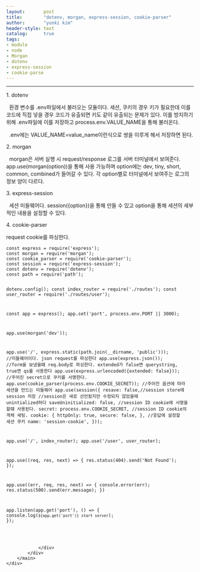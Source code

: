 ```yaml
---
layout:       post
title:        "dotenv, morgan, express-session, cookie-parser"
author:       "yunki kim"
header-style: text
catalog:      true
tags: 
- module
- node
- Morgan
- dotenv
- express-session
- cookie-parse
---
```


<head></head>
<body id="tt-body-page" class="">
<div id="wrap" class="wrap-right">
    <div id="container">
        <main class="main ">
            <div class="area-main">
                <div class="area-view">
                    <div class="article-header"></div>
                    <hr>
                    <div class="article-view">
                        <div class="contents_style">
                            <p>1. dotenv</p>
<p>&nbsp; 환경 변수를 .env파일에서 불러오는 모듈이다. 세션, 쿠키의 경우 키가 필요한데 이를 코드에 직접 넣을 경우 코드가 유출되면 키도 같이 유출되는 문제가 있다. 이를 방지하기 위해 .env파일에 이를 저장하고 process.env.VALUE_NAME을 통해 불러온다.</p>
<p>&nbsp; .env에는 VALUE_NAME=value_name이런식으로 쌍을 이루게 해서 저장하면 된다.</p>
<p>2. morgan</p>
<p>&nbsp; morgan은 서버 실행 시 request/response 로그를 서버 터미널에서 보여준다. app.use(morgan(option))을 통해 사용 가능하며 option에는 dev, tiny, short, common, combined가 들어갈 수 있다. 각 option별로 터미널에서 보여주는 로그의 정보 양이 다르다.&nbsp;</p>
<p>3. express-session</p>
<p>&nbsp; 세션 미들웨어다. session({option})을 통해 만들 수 있고 option을 통해 세션의 세부적인 내용을 설정할 수 있다.</p>
<p>4. cookie-parser</p>
<p>request cookie를 파싱한다.</p>
<pre id="code_1606382046475" class="javascript" data-ke-language="javascript" data-ke-type="codeblock"><code>const express = require('express');
const morgan = require('morgan');
const cookie_parser = require('cookie-parser');
const session = require('express-session');
const dotenv = require('dotenv');
const path = require('path');

dotenv.config();
const index_router = require('./routes');
const user_router = require('./routes/user');

const app = express();
app.set('port', process.env.PORT || 3000);

app.use(morgan('dev'));

app.use('/', express.static(path.join(__dirname, 'public')));
//미들웨어이다. json request를 파싱한다
app.use(express.json());
//form을 보냈을떄 req.body로 파싱한다. extended가 false면 querystring, true면 qs를 사용한다
app.use(express.urlencoded({extended: false}));
//주어진 secret으로 쿠키를 서명한다. 
app.use(cookie_parser(process.env.COOKIE_SECRET));
//주어진 옵션에 따라 세션을 만드는 미들웨어
app.use(session({
    resave: false,//session store에 session 저장
    //session은 새로 선언됬지만 수정되지 않았을때 unintialized하다
    saveUninitialized: false,
    //session ID cookie에 서명을 할떄 사용된다. 
    secret: process.env.COOKIE_SECRET,
    //session ID cookie의 객체 세팅. 
    cookie: {
        httpOnly: true,
        secure: false,
    },
    //응답에 설정할 세션 쿠키
    name: 'session-cookie',
}));

app.use('/', index_router);
app.use('/user', user_router);

app.use((req, res, next) =&gt; {
    res.status(404).send('Not Found');
});

app.use((err, req, res, next) =&gt; {
    console.error(err);
    res.status(500).send(err.message);
})

app.listen(app.get('port'), () =&gt; {
    console.log(`${app.get('port')} start server`);
});</code></pre>
                        </div>
                        <br>
                        <div class="tags"></div>
                    </div>
                    
                </div>
            </div>
        </main>
    </div>
</div>


</body>
